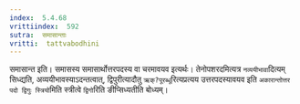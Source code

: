 ```yaml
---
index:  5.4.68
vrittiindex:  592
sutra:  समासान्ताः
vritti:  tattvabodhini 
---
```


समासान्त इति। समासस्य समासार्थोत्तरपदस्य वा चरमावयव इत्यर्थः। तेनोपशरदमित्यत्र `नव्ययीभावा`दित्यम् सिध्द्यति, अव्ययीभावस्याऽदन्तत्वात्, द्विपुरीत्यादौतु `ऋक्?पूरब्धू`रित्यप्रत्यय उत्तरपदस्यावयव इति `अकारान्तोत्तर पदो द्विगुः स्त्रियो`मिति स्त्रीत्वे `द्विगो`रिति ङीप्सिध्यतीति बोध्यम्।

